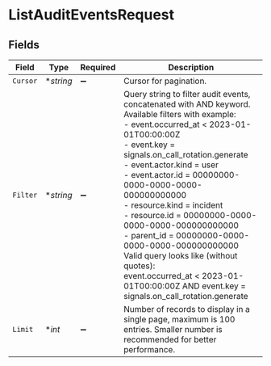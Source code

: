 # ListAuditEventsRequest


## Fields

| Field                                                                                                                                                                                                                                                                                                                                                                                                                                                                                                                                                                    | Type                                                                                                                                                                                                                                                                                                                                                                                                                                                                                                                                                                     | Required                                                                                                                                                                                                                                                                                                                                                                                                                                                                                                                                                                 | Description                                                                                                                                                                                                                                                                                                                                                                                                                                                                                                                                                              |
| ------------------------------------------------------------------------------------------------------------------------------------------------------------------------------------------------------------------------------------------------------------------------------------------------------------------------------------------------------------------------------------------------------------------------------------------------------------------------------------------------------------------------------------------------------------------------ | ------------------------------------------------------------------------------------------------------------------------------------------------------------------------------------------------------------------------------------------------------------------------------------------------------------------------------------------------------------------------------------------------------------------------------------------------------------------------------------------------------------------------------------------------------------------------ | ------------------------------------------------------------------------------------------------------------------------------------------------------------------------------------------------------------------------------------------------------------------------------------------------------------------------------------------------------------------------------------------------------------------------------------------------------------------------------------------------------------------------------------------------------------------------ | ------------------------------------------------------------------------------------------------------------------------------------------------------------------------------------------------------------------------------------------------------------------------------------------------------------------------------------------------------------------------------------------------------------------------------------------------------------------------------------------------------------------------------------------------------------------------ |
| `Cursor`                                                                                                                                                                                                                                                                                                                                                                                                                                                                                                                                                                 | **string*                                                                                                                                                                                                                                                                                                                                                                                                                                                                                                                                                                | :heavy_minus_sign:                                                                                                                                                                                                                                                                                                                                                                                                                                                                                                                                                       | Cursor for pagination.                                                                                                                                                                                                                                                                                                                                                                                                                                                                                                                                                   |
| `Filter`                                                                                                                                                                                                                                                                                                                                                                                                                                                                                                                                                                 | **string*                                                                                                                                                                                                                                                                                                                                                                                                                                                                                                                                                                | :heavy_minus_sign:                                                                                                                                                                                                                                                                                                                                                                                                                                                                                                                                                       | Query string to filter audit events, concatenated with AND keyword.<br/>Available filters with example:<br/>  - event.occurred_at < 2023-01-01T00:00:00Z<br/>  - event.key = signals.on_call_rotation.generate<br/>  - event.actor.kind = user<br/>  - event.actor.id = 00000000-0000-0000-0000-000000000000<br/>  - resource.kind = incident<br/>  - resource.id = 00000000-0000-0000-0000-000000000000<br/>  - parent_id = 00000000-0000-0000-0000-000000000000<br/>Valid query looks like (without quotes):<br/>  event.occurred_at < 2023-01-01T00:00:00Z AND event.key = signals.on_call_rotation.generate<br/> |
| `Limit`                                                                                                                                                                                                                                                                                                                                                                                                                                                                                                                                                                  | **int*                                                                                                                                                                                                                                                                                                                                                                                                                                                                                                                                                                   | :heavy_minus_sign:                                                                                                                                                                                                                                                                                                                                                                                                                                                                                                                                                       | Number of records to display in a single page, maximum is 100 entries. Smaller number is recommended for better performance.                                                                                                                                                                                                                                                                                                                                                                                                                                             |